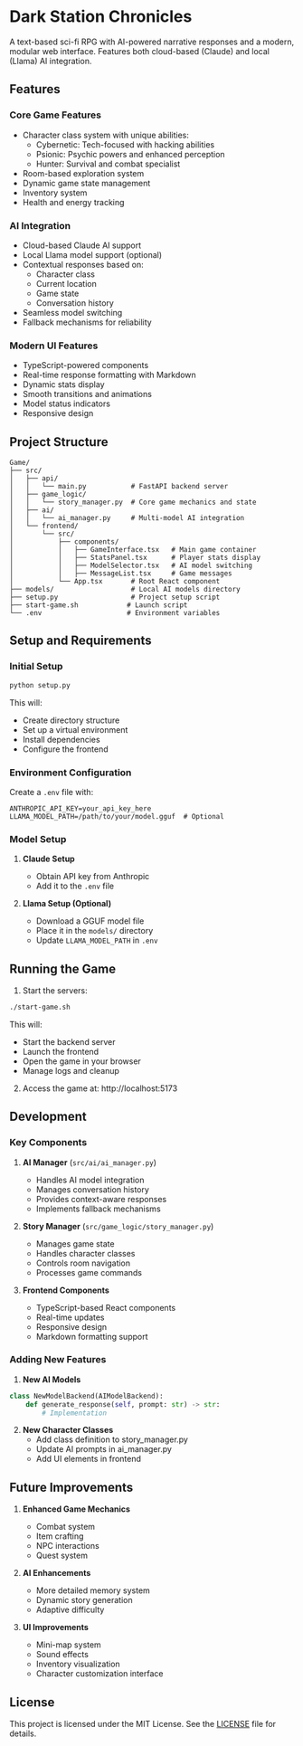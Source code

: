 # Dark Station Chronicles

A text-based sci-fi RPG with AI-powered narrative responses and a modern, modular web interface. Features both cloud-based (Claude) and local (Llama) AI integration.

## Features

### Core Game Features
- Character class system with unique abilities:
  - Cybernetic: Tech-focused with hacking abilities
  - Psionic: Psychic powers and enhanced perception
  - Hunter: Survival and combat specialist
- Room-based exploration system
- Dynamic game state management
- Inventory system
- Health and energy tracking

### AI Integration
- Cloud-based Claude AI support
- Local Llama model support (optional)
- Contextual responses based on:
  - Character class
  - Current location
  - Game state
  - Conversation history
- Seamless model switching
- Fallback mechanisms for reliability

### Modern UI Features
- TypeScript-powered components
- Real-time response formatting with Markdown
- Dynamic stats display
- Smooth transitions and animations
- Model status indicators
- Responsive design

## Project Structure

```
Game/
├── src/
│   ├── api/
│   │   └── main.py           # FastAPI backend server
│   ├── game_logic/
│   │   └── story_manager.py  # Core game mechanics and state
│   ├── ai/
│   │   └── ai_manager.py     # Multi-model AI integration
│   └── frontend/
│       └── src/
│           ├── components/
│           │   ├── GameInterface.tsx   # Main game container
│           │   ├── StatsPanel.tsx      # Player stats display
│           │   ├── ModelSelector.tsx   # AI model switching
│           │   ├── MessageList.tsx     # Game messages
│           └── App.tsx       # Root React component
├── models/                   # Local AI models directory
├── setup.py                  # Project setup script
├── start-game.sh            # Launch script
└── .env                     # Environment variables
```

## Setup and Requirements

### Initial Setup
```bash
python setup.py
```
This will:
- Create directory structure
- Set up a virtual environment
- Install dependencies
- Configure the frontend

### Environment Configuration
Create a `.env` file with:
```
ANTHROPIC_API_KEY=your_api_key_here
LLAMA_MODEL_PATH=/path/to/your/model.gguf  # Optional
```

### Model Setup

1. **Claude Setup**
   - Obtain API key from Anthropic
   - Add it to the `.env` file

2. **Llama Setup (Optional)**
   - Download a GGUF model file
   - Place it in the `models/` directory
   - Update `LLAMA_MODEL_PATH` in `.env`

## Running the Game

1. Start the servers:
```bash
./start-game.sh
```
This will:
- Start the backend server
- Launch the frontend
- Open the game in your browser
- Manage logs and cleanup

2. Access the game at: http://localhost:5173

## Development

### Key Components

1. **AI Manager** (`src/ai/ai_manager.py`)
   - Handles AI model integration
   - Manages conversation history
   - Provides context-aware responses
   - Implements fallback mechanisms

2. **Story Manager** (`src/game_logic/story_manager.py`)
   - Manages game state
   - Handles character classes
   - Controls room navigation
   - Processes game commands

3. **Frontend Components**
   - TypeScript-based React components
   - Real-time updates
   - Responsive design
   - Markdown formatting support

### Adding New Features

1. **New AI Models**
```python
class NewModelBackend(AIModelBackend):
    def generate_response(self, prompt: str) -> str:
        # Implementation
```

2. **New Character Classes**
   - Add class definition to story_manager.py
   - Update AI prompts in ai_manager.py
   - Add UI elements in frontend

## Future Improvements

1. **Enhanced Game Mechanics**
   - Combat system
   - Item crafting
   - NPC interactions
   - Quest system

2. **AI Enhancements**
   - More detailed memory system
   - Dynamic story generation
   - Adaptive difficulty

3. **UI Improvements**
   - Mini-map system
   - Sound effects
   - Inventory visualization
   - Character customization interface

## License

This project is licensed under the MIT License. See the [LICENSE](LICENSE) file for details.
